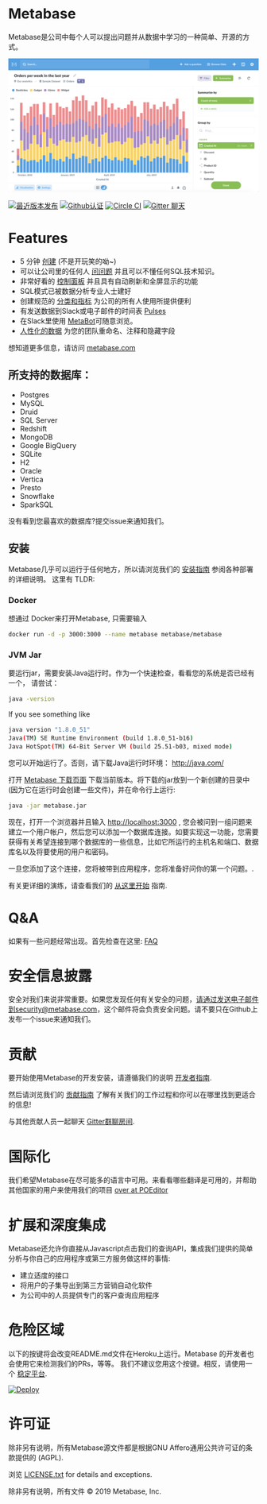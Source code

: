 # Metabase
Metabase是公司中每个人可以提出问题并从数据中学习的一种简单、开源的方式。

![Metabase 产品截图](docs/metabase-product-screenshot.png)

[![最近版本发布](https://img.shields.io/github/release/metabase/metabase.svg?label=latest%20release)](https://github.com/metabase/metabase/releases)
[![Github认证](https://img.shields.io/badge/license-AGPL-05B8CC.svg)](https://raw.githubusercontent.com/metabase/metabase/master/LICENSE.txt)
[![Circle CI](https://circleci.com/gh/metabase/metabase.svg?style=svg&circle-token=3ccf0aa841028af027f2ac9e8df17ce603e90ef9)](https://circleci.com/gh/metabase/metabase)
[![Gitter 聊天](https://badges.gitter.im/metabase/metabase.png)](https://gitter.im/metabase/metabase)

# Features
- 5 分钟 [创建](https://metabase.com/docs/latest/setting-up-metabase.html) (不是开玩笑的呦~)
- 可以让公司里的任何人 [问问题](https://metabase.com/docs/latest/users-guide/04-asking-questions.html) 并且可以不懂任何SQL技术知识。
- 非常好看的 [控制面板](https://metabase.com/docs/latest/users-guide/06-sharing-answers.html) 并且具有自动刷新和全屏显示的功能
- SQL模式已被数据分析专业人士建好
- 创建规范的 [分类和指标](https://metabase.com/docs/latest/administration-guide/07-segments-and-metrics.html) 为公司的所有人使用所提供便利
- 有发送数据到Slack或电子邮件的时间表 [Pulses](https://metabase.com/docs/latest/users-guide/10-pulses.html)
- 在Slack里使用 [MetaBot](https://metabase.com/docs/latest/users-guide/11-metabot.html)可随意浏览。
- [人性化的数据](https://metabase.com/docs/latest/administration-guide/03-metadata-editing.html) 为您的团队重命名、注释和隐藏字段

想知道更多信息，请访问 [metabase.com](https://metabase.com/)

## 所支持的数据库：

- Postgres
- MySQL
- Druid
- SQL Server
- Redshift
- MongoDB
- Google BigQuery
- SQLite
- H2
- Oracle
- Vertica
- Presto
- Snowflake
- SparkSQL

没有看到您最喜欢的数据库?提交issue来通知我们。

## 安装

Metabase几乎可以运行于任何地方，所以请浏览我们的 [安装指南](https://metabase.com/docs/latest/operations-guide/start.html#installing-and-running-metabase) 参阅各种部署的详细说明。  这里有 TLDR:

### Docker

想通过 Docker来打开Metabase, 只需要输入

```sh
docker run -d -p 3000:3000 --name metabase metabase/metabase
```

### JVM Jar

要运行jar，需要安装Java运行时。作为一个快速检查，看看您的系统是否已经有一个， 请尝试：

```sh
java -version
```

If you see something like

```sh
java version "1.8.0_51"
Java(TM) SE Runtime Environment (build 1.8.0_51-b16)
Java HotSpot(TM) 64-Bit Server VM (build 25.51-b03, mixed mode)
```

您可以开始运行了。否则，请下载Java运行时环境： http://java.com/

打开 [Metabase 下载页面](https://metabase.com/start/) 下载当前版本。将下载的jar放到一个新创建的目录中(因为它在运行时会创建一些文件)，并在命令行上运行:

```sh
java -jar metabase.jar
```

现在，打开一个浏览器并且输入 [http://localhost:3000](http://localhost:3000) , 您会被问到一组问题来建立一个用户帐户，然后您可以添加一个数据库连接。如要实现这一功能，您需要获得有关希望连接到哪个数据库的一些信息，比如它所运行的主机名和端口、数据库名以及将要使用的用户和密码。

一旦您添加了这个连接，您将被带到应用程序，您将准备好问你的第一个问题。.

有关更详细的演练，请查看我们的 [从这里开始](docs/getting-started.md) 指南.

# Q&A

如果有一些问题经常出现。首先检查在这里:
[FAQ](docs/faq.md)

# 安全信息披露

安全对我们来说非常重要。如果您发现任何有关安全的问题，请通过发送电子邮件到security@metabase.com，这个邮件将会负责安全问题。请不要只在Github上发布一个issue来通知我们。


# 贡献

要开始使用Metabase的开发安装，请遵循我们的说明 [开发者指南](docs/developers-guide.md).

然后请浏览我们的 [贡献指南](docs/contributing.md) 了解有关我们的工作过程和你可以在哪里找到更适合的信息!

与其他贡献人员一起聊天 [Gitter群聊房间](https://gitter.im/metabase/metabase).

# 国际化
我们希望Metabase在尽可能多的语言中可用。来看看哪些翻译是可用的，并帮助其他国家的用户来使用我们的项目 [over at POEditor](https://poeditor.com/join/project/ynjQmwSsGh)

# 扩展和深度集成

Metabase还允许你直接从Javascript点击我们的查询API，集成我们提供的简单分析与你自己的应用程序或第三方服务做这样的事情:

* 建立适度的接口
* 将用户的子集导出到第三方营销自动化软件
* 为公司中的人员提供专门的客户查询应用程序


# 危险区域

以下的按键将会改变README.md文件在Heroku上运行。Metabase 的开发者也会使用它来检测我们的PRs，等等。 我们不建议您用这个按键。相反，请使用一个 [稳定平台](https://metabase.com/start).

[![Deploy](https://www.herokucdn.com/deploy/button.svg)](https://heroku.com/deploy)

# 许可证

除非另有说明，所有Metabase源文件都是根据GNU Affero通用公共许可证的条款提供的 (AGPL).

浏览 [LICENSE.txt](https://github.com/metabase/metabase/blob/master/LICENSE.txt) for details and exceptions.

除非另有说明，所有文件 © 2019 Metabase, Inc.

